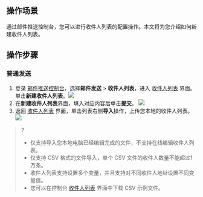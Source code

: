## 操作场景
通过邮件推送控制台，您可以进行收件人列表的配置操作。本文将为您介绍如何新建收件人列表。

## 操作步骤
### 普通发送
1. 登录 [邮件推送控制台](https://console.cloud.tencent.com/ses/send)，选择**邮件发送** > **收件人列表**，进入 [收件人列表](https://console.cloud.tencent.com/ses/contact) 界面。单击**新建收件人列表**。![](https://qcloudimg.tencent-cloud.cn/raw/5f3fe2723d8f3df492d107691e2ce0e7.png)
2. 在**新建收件人列表**界面，填入对应内容后单击**提交**。
![](https://qcloudimg.tencent-cloud.cn/raw/3c4302ab53de2d08a79f364f1a9e24fa.png)
3. 返回 [收件人列表](https://console.cloud.tencent.com/ses/contact) 界面，单击列表右侧**导入**操作，上传您本地的收件人列表。
![](https://qcloudimg.tencent-cloud.cn/raw/253dfb3c1f577ae9bc22d6f1858282c6.png)
>?
>- 仅支持导入您本地电脑已经编辑完成的文件，不支持在线编辑收件人列表。
>- 仅支持 CSV 格式的文件导入，单个 CSV 文件的收件人数量不能超过1万条。
>- 收件人列表支持设置多个变量，并且支持对不同收件人地址设置不同变量值。
>- 您可以在控制台 [收件人列表](https://console.cloud.tencent.com/ses/contact) 界面中下载 CSV 示例文件。
